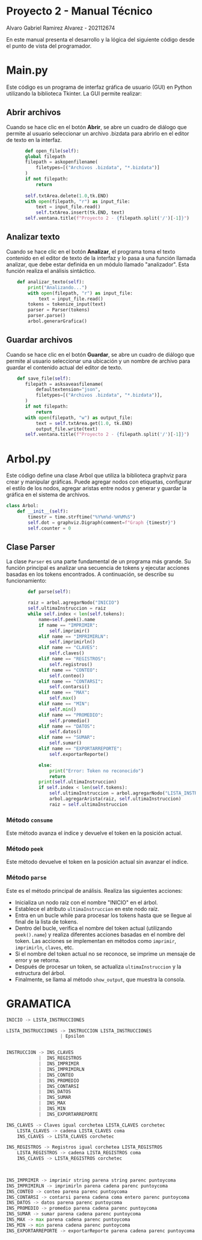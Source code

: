 # Proyecto 2 - Manual Técnico
Alvaro Gabriel Ramirez Alvarez - 202112674

En este manual presenta el desarrollo y la lógica del siguiente código desde el punto de vista del programador.

# Main.py
Este código es un programa de interfaz gráfica de usuario (GUI) en Python utilizando la biblioteca Tkinter. La GUI permite realizar:
## Abrir archivos
 Cuando se hace clic en el botón **Abrir**, se abre un cuadro de diálogo que permite al usuario seleccionar un archivo .bizdata para abrirlo en el editor de texto en la interfaz.
 ```python
        def open_file(self):
        global filepath
        filepath = askopenfilename(
            filetypes=[("Archivos .bizdata", "*.bizdata")]
        )
        if not filepath:
            return
        
        self.txtArea.delete(1.0,tk.END)
        with open(filepath, "r") as input_file:
            text = input_file.read()
            self.txtArea.insert(tk.END, text)
        self.ventana.title(f"Proyecto 2 - {filepath.split('/')[-1]}")

``` 

## Analizar texto
 Cuando se hace clic en el botón **Analizar**, el programa toma el texto contenido en el editor de texto de la interfaz y lo pasa a una función llamada analizar, que debe estar definida en un módulo llamado "analizador". Esta función realiza el análisis sintáctico. 
```python
    def analizar_texto(self):
        print("Analizando...")
        with open(filepath, "r") as input_file:
            text = input_file.read()
        tokens = tokenize_input(text)
        parser = Parser(tokens)
        parser.parse()
        arbol.generarGrafica()

``` 
## Guardar archivos
 Cuando se hace clic en el botón **Guardar**, se abre un cuadro de diálogo que permite al usuario seleccionar una ubicación y un nombre de archivo para guardar el contenido actual del editor de texto.

 ```python
     def save_file(self):
        filepath = asksaveasfilename(
            defaultextension="json",
            filetypes=[("Archivos .bizdata", "*.bizdata")],
        )
        if not filepath:
            return
        with open(filepath, "w") as output_file:
            text = self.txtArea.get(1.0, tk.END)
            output_file.write(text)
        self.ventana.title(f"Proyecto 2 - {filepath.split('/')[-1]}")
 ```

# Arbol.py

Este código define una clase Arbol que utiliza la biblioteca graphviz para crear y manipular gráficas. Puede agregar nodos con etiquetas, configurar el estilo de los nodos, agregar aristas entre nodos y generar y guardar la gráfica en el sistema de archivos.

```python
class Arbol:
    def __init__(self):
        timestr = time.strftime("%Y%m%d-%H%M%S")
        self.dot = graphviz.Digraph(comment=f"Graph {timestr}")
        self.counter = 0

```

## Clase Parser

La clase `Parser` es una parte fundamental de un programa más grande. Su función principal es analizar una secuencia de tokens y ejecutar acciones basadas en los tokens encontrados. A continuación, se describe su funcionamiento:

```python
        def parse(self):

        raiz = arbol.agregarNodo("INICIO")
        self.ultimaInstruccion = raiz
        while self.index < len(self.tokens):
            name=self.peek().name
            if name == "IMPRIMIR":
                self.imprimir()
            elif name == "IMPRIMIRLN":
                self.imprimirln()
            elif name == "CLAVES":
                self.claves()
            elif name == "REGISTROS":
                self.registros()
            elif name == "CONTEO":
                self.conteo()
            elif name == "CONTARSI":
                self.contarsi()
            elif name == "MAX":
                self.max()
            elif name == "MIN":
                self.min()
            elif name == "PROMEDIO":
                self.promedio()
            elif name == "DATOS":
                self.datos()
            elif name == "SUMAR":
                self.sumar()
            elif name == "EXPORTARREPORTE":
                self.exportarReporte()

            else:
                print("Error: Token no reconocido")
                return
            print(self.ultimaInstruccion)
            if self.index < len(self.tokens):
                self.ultimaInstruccion = arbol.agregarNodo("LISTA_INSTRUCCIONES")
                arbol.agregarArista(raiz, self.ultimaInstruccion)
                raiz = self.ultimaInstruccion
```

### Método `consume`

Este método avanza el índice y devuelve el token en la posición actual.

### Método `peek`

Este método devuelve el token en la posición actual sin avanzar el índice.

### Método `parse`

Este es el método principal de análisis. Realiza las siguientes acciones:

- Inicializa un nodo raíz con el nombre "INICIO" en el árbol.
- Establece el atributo `ultimaInstruccion` en este nodo raíz.
- Entra en un bucle while para procesar los tokens hasta que se llegue al final de la lista de tokens.
- Dentro del bucle, verifica el nombre del token actual (utilizando `peek().name`) y realiza diferentes acciones basadas en el nombre del token. Las acciones se implementan en métodos como `imprimir`, `imprimirln`, `claves`, etc.
- Si el nombre del token actual no se reconoce, se imprime un mensaje de error y se retorna.
- Después de procesar un token, se actualiza `ultimaInstruccion` y la estructura del árbol.
- Finalmente, se llama al método `show_output`, que muestra la consola.


# GRAMATICA
```python
INICIO -> LISTA_INSTRUCCIONES

LISTA_INSTRUCCIONES -> INSTRUCCION LISTA_INSTRUCCIONES
                    | Epsilon


INSTRUCCION -> INS_CLAVES
            |  INS_REGISTROS
            |  INS_IMPRIMIR            
            |  INS_IMPRIMIRLN
            |  INS_CONTEO
            |  INS_PROMEDIO
            |  INS_CONTARSI
            |  INS_DATOS
            |  INS_SUMAR
            |  INS_MAX
            |  INS_MIN
            |  INS_EXPORTARREPORTE

INS_CLAVES -> Claves igual corchetea LISTA_CLAVES corchetec
    LISTA_CLAVES -> cadena LISTA_CLAVES coma
    INS_CLAVES -> LISTA_CLAVES corchetec 

INS_REGISTROS -> Registros igual corchetea LISTA_REGISTROS 
    LISTA_REGISTROS -> cadena LISTA_REGISTROS coma
    INS_CLAVES -> LISTA_REGISTROS corchetec
            


INS_IMPRIMIR -> imprimir string parena string parenc puntoycoma
INS_IMPRIMIRLN -> imprimirln parena cadena parenc puntoycoma
INS_CONTEO -> conteo parena parenc puntoycoma
INS_CONTARSI -> contarsi parena cadena coma entero parenc puntoycoma
INS_DATOS -> datos parena parenc puntoycoma
INS_PROMEDIO -> promedio parena cadena parenc puntoycoma
INS_SUMAR -> sumar parena cadena parenc puntoycoma
INS_MAX -> max parena cadena parenc puntoycoma
INS_MIN -> min parena cadena parenc puntoycoma
INS_EXPORTARREPORTE -> exportarReporte parena cadena parenc puntoycoma









```     




